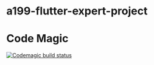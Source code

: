 # a199-flutter-expert-project
# Code Magic
[![Codemagic build status](https://api.codemagic.io/apps/62c727ace835a0dfabc511e3/62c727ace835a0dfabc511e2/status_badge.svg)](https://codemagic.io/apps/62c727ace835a0dfabc511e3/62c727ace835a0dfabc511e2/latest_build)


